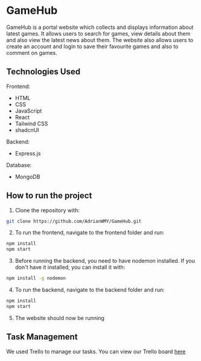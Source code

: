 # GameHub
GameHub is a portal website which collects and displays information about latest games. It allows users to search for games, view details about them and also view the latest news about them. The website also allows users to create an account and login to save their favourite games and also to comment on games.

## Technologies Used
Frontend:
- HTML
- CSS
- JavaScript
- React
- Tailwind CSS
- shadcnUI

Backend:
- Express.js

Database:
- MongoDB

## How to run the project
1. Clone the repository with:
```bash
git clone https://github.com/AdrianWMY/GameHub.git
```
2. To run the frontend, navigate to the frontend folder and run:
```bash
npm install
npm start
```
3. Before running the backend, you need to have nodemon installed. If you don't have it installed, you can install it with:
```bash
npm install -g nodemon
```
4. To run the backend, navigate to the backend folder and run:
```bash
npm install
npm start
```
5. The website should now be running

## Task Management
We used Trello to manage our tasks. You can view our Trello board [here](https://trello.com/b/pKcepVAH/gamehub)